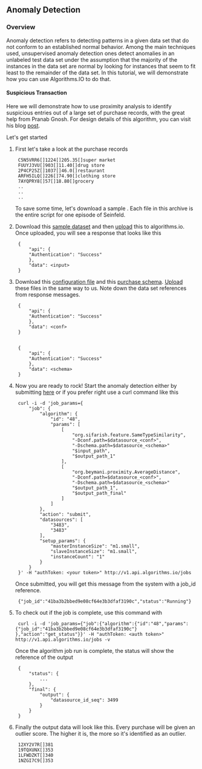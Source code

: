 ## Anomaly Detection
### Overview
Anomaly detection refers to detecting patterns in a given data set that do not conform to an established normal behavior.  Among the main techniques used, unsupervised anomaly detection ones detect anomalies in an unlabeled test data set under the assumption that the majority of the instances in the data set are normal by looking for instances that seem to fit least to the remainder of the data set.
In this tutorial, we will demonstrate how you can use Algorithms.IO to do that.

#### Suspicious Transaction

Here we will demonstrate how to use proximity analysis to identify suspicious entries out of a large set of purchase records, with the great help from Pranab Gnosh.
For design details of this algorithm, you can visit his blog [post](http://pkghosh.wordpress.com/2012/06/18/its-a-lonely-life-for-outliers/).

Let's get started

1. First let's take a look at the purchase records
	
		C5N5VRR6[]1224[]205.35[]super market
		FUUYJ3VU[]903[]11.40[]drug store
		2P4CP25Z[]1037[]46.0[]restaurant
		ARFH5ILQ[]226[]74.90[]clothing store
		7AYQPRY8[]57[]18.80[]grocery
		..
		..
		..
	
	To save some time, let's download a sample .  Each file in this archive is the entire script for one episode of Seinfeld.

2. Download this [sample dataset](https://s3.amazonaws.com/sample_dataset.algorithms.io/outlier-sample) and then [upload](https://www.mashape.com/algorithms-io/algorithms-io#endpoint-Upload) this  to algorithms.io.  Once uploaded, you will see a response that looks like this

		{
			"api": {
    		"Authentication": "Success"
    		},
    		"data": <input>
		}

3. Download this [configuration file](https://s3.amazonaws.com/sample_dataset.algorithms.io/outlier/cct.properties) and this [purchase schema](https://s3.amazonaws.com/sample_dataset.algorithms.io/outlier/prod.json).  [Upload](https://www.mashape.com/algorithms-io/algorithms-io#endpoint-Upload) these files in the same way to us.  Note down the data set references from response messages.

		{
			"api": {
    		"Authentication": "Success"
    		},
    		"data": <conf>
		}
		
		
		{
			"api": {
    		"Authentication": "Success"
    		},
    		"data": <schema>
		}
4. Now you are ready to rock!  Start the anomaly detection either by submitting [here](http://pod3.staging.www.algorithms.io/dashboard/algodoc/id/<algo-id>?category=/clustering) or if you prefer right use a curl command like this

		curl -i -d 'job_params={
    		"job": {
        		"algorithm": {
            		"id": "48",
            		"params": [
                		[
                    		"org.sifarish.feature.SameTypeSimilarity",
                    		"-Dconf.path=$datasource_<conf>",
                    		"-Dschema.path=$datasource_<schema>"
                    		"$input_path",
                    		"$output_path_1"
                		],
               			[
                    		"org.beymani.proximity.AverageDistance",
                    		"-Dconf.path=$datasource_<conf>",
                    		"-Dschema.path=$datasource_<schema>"
                    		"$output_path_1",
                    		"$output_path_final"
                		]
            		]
        		},
        		"action": "submit",
        		"datasources": [
            		"3483",
            		"3483"
        		],
        		"setup_params": {
            		"masterInstanceSize": "m1.small",
            		"slaveInstanceSize": "m1.small",
            		"instanceCount": "1"
        		}
    		}
		}' -H "authToken: <your token>" http://v1.api.algorithms.io/jobs
		
	Once submitted, you will get this message from the system with a job_id reference.

		{"job_id":"41ba3b2bbed9e08cf64e3b3dfaf3190c","status":"Running"} 
		
5. To check out if the job is complete, use this command with  


		curl -i -d 'job_params={"job":{"algorithm":{"id":"48","params":{"job_id":"41ba3b2bbed9e08cf64e3b3dfaf3190c"} },"action":"get_status"}}' -H "authToken: <auth token>" http://v1.api.algorithms.io/jobs -v

	Once the algorithm job run is complete, the status will show the reference of the output

		{
        	"status": {
				...
        	},
        	"final": {
            	"output": {
                	"datasource_id_seq": 3499
            	}
        	}
    	} 
6. Finally the output data will look like this.  Every purchase will be given an outlier score.  The higher it is, the more so it's identified as an outlier.

		12XY2V7R[]381
		19TQXUNX[]353
		1LFWDZKT[]340
		1NZGI7C9[]353


